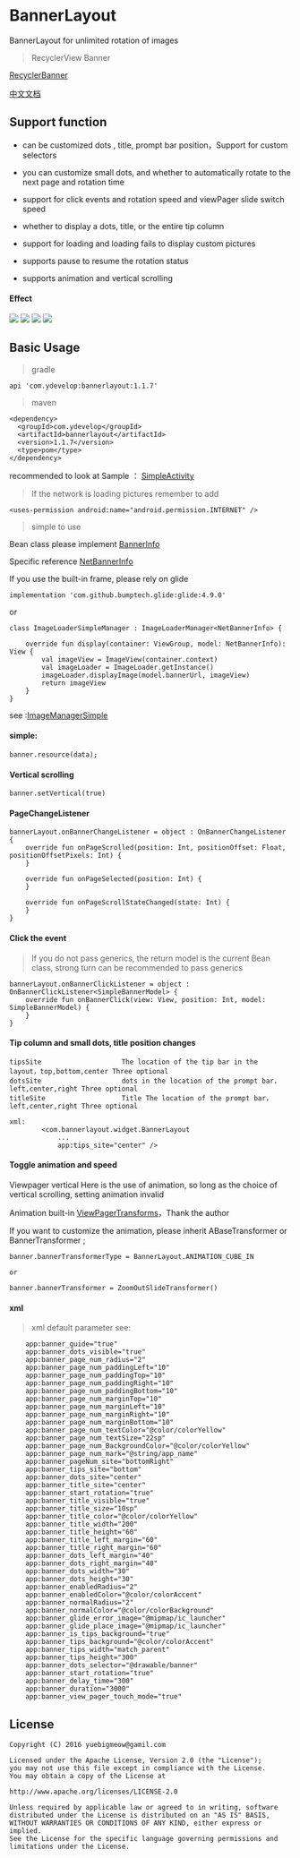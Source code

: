  # BannerLayout

BannerLayout for unlimited rotation of images


> RecyclerView Banner

[RecyclerBanner](https://github.com/7449/BannerLayout/tree/RecyclerBanner)


[中文文档](https://7449.github.io/2016/10/26/Android_BannerLayout/)

## Support function


- can be customized  dots , title, prompt bar position，Support for custom selectors

- you can customize small dots, and whether to automatically rotate to the next page and rotation time

- support for click events and rotation speed and viewPager slide switch speed

- whether to display a dots, title, or the entire tip column

- support for loading and loading fails to display custom pictures

- supports pause to resume the rotation status

- supports animation and vertical scrolling

#### Effect

![](https://github.com/7449/BannerLayout/blob/master/screenshot/banner_simple.gif)
![](https://github.com/7449/BannerLayout/blob/master/screenshot/banner_transformer.gif)
![](https://github.com/7449/BannerLayout/blob/master/screenshot/banner_refresh.gif)
![](https://github.com/7449/BannerLayout/blob/master/screenshot/banner_imagemanager.gif)

## Basic Usage

>gradle

    api 'com.ydevelop:bannerlayout:1.1.7'
    
>maven

	<dependency>
	  <groupId>com.ydevelop</groupId>
	  <artifactId>bannerlayout</artifactId>
	  <version>1.1.7</version>
	  <type>pom</type>
	</dependency>
	
	
recommended to look at Sample ： [SimpleActivity](https://github.com/7449/BannerLayout/blob/master/app/src/main/java/com/example/banner)
	
>If the network is loading pictures remember to add

	<uses-permission android:name="android.permission.INTERNET" />

>simple to use

Bean class please implement [BannerInfo](https://github.com/7449/BannerLayout/blob/master/library/src/main/java/com/bannerlayout/Listener.kt)

Specific reference [NetBannerInfo](https://github.com/7449/BannerLayout/blob/master/app/src/main/java/com/example/NetBannerInfo.kt)

If you use the built-in frame, please rely on glide

    implementation 'com.github.bumptech.glide:glide:4.9.0'
    
or

    class ImageLoaderSimpleManager : ImageLoaderManager<NetBannerInfo> {
    
        override fun display(container: ViewGroup, model: NetBannerInfo): View {
            val imageView = ImageView(container.context)
            val imageLoader = ImageLoader.getInstance()
            imageLoader.displayImage(model.bannerUrl, imageView)
            return imageView
        }
    }
	

see :[ImageManagerSimple](https://github.com/7449/BannerLayout/blob/master/app/src/main/java/com/example/display)


#### simple:

    banner.resource(data);
                
#### Vertical scrolling

    banner.setVertical(true)
                
#### PageChangeListener

    bannerLayout.onBannerChangeListener = object : OnBannerChangeListener {
        override fun onPageScrolled(position: Int, positionOffset: Float, positionOffsetPixels: Int) {
        }

        override fun onPageSelected(position: Int) {
        }

        override fun onPageScrollStateChanged(state: Int) {
        }
    }


#### Click the event

>If you do not pass generics, the return model is the current Bean class, strong turn can be recommended to pass generics

    bannerLayout.onBannerClickListener = object : OnBannerClickListener<SimpleBannerModel> {
        override fun onBannerClick(view: View, position: Int, model: SimpleBannerModel) {
        }
    }
    
#### Tip column and small dots, title position changes

	tipsSite               	 	The location of the tip bar in the layout，top,bottom,center Three optional 
	dotsSite               		dots in the location of the prompt bar，left,center,right Three optional
	titleSite               	Title The location of the prompt bar，left,center,right Three optional

	xml:
		    <com.bannerlayout.widget.BannerLayout
		        ...
		        app:tips_site="center" />

#### Toggle animation and speed

Viewpager vertical Here is the use of animation, so long as the choice of vertical scrolling, setting animation invalid

Animation built-in [ViewPagerTransforms](https://github.com/ToxicBakery/ViewPagerTransforms)，Thank the author
	
If you want to customize the animation, please inherit ABaseTransformer or BannerTransformer ;
	
	banner.bannerTransformerType = BannerLayout.ANIMATION_CUBE_IN
	
	or
	
	banner.bannerTransformer = ZoomOutSlideTransformer()

#### xml 

> xml default parameter see:

        app:banner_guide="true"
        app:banner_dots_visible="true"                              
        app:banner_page_num_radius="2"                              
        app:banner_page_num_paddingLeft="10"                        
        app:banner_page_num_paddingTop="10"                         
        app:banner_page_num_paddingRight="10"                       
        app:banner_page_num_paddingBottom="10"                      
        app:banner_page_num_marginTop="10"                          
        app:banner_page_num_marginLeft="10"                         
        app:banner_page_num_marginRight="10"                        
        app:banner_page_num_marginBottom="10"                       
        app:banner_page_num_textColor="@color/colorYellow"          
        app:banner_page_num_textSize="22sp"                         
        app:banner_page_num_BackgroundColor="@color/colorYellow"    
        app:banner_page_num_mark="@string/app_name"                 
        app:banner_pageNum_site="bottomRight"                       
        app:banner_tips_site="bottom"                               
        app:banner_dots_site="center"                               
        app:banner_title_site="center"                              
        app:banner_start_rotation="true"                            
        app:banner_title_visible="true"                             
        app:banner_title_size="10sp"                                
        app:banner_title_color="@color/colorYellow"                 
        app:banner_title_width="200"                                
        app:banner_title_height="60"                                
        app:banner_title_left_margin="60"                           
        app:banner_title_right_margin="60"                          
        app:banner_dots_left_margin="40"                            
        app:banner_dots_right_margin="40"                           
        app:banner_dots_width="30"                                  
        app:banner_dots_height="30"                                 
        app:banner_enabledRadius="2"                                
        app:banner_enabledColor="@color/colorAccent"                
        app:banner_normalRadius="2"                                 
        app:banner_normalColor="@color/colorBackground"             
        app:banner_glide_error_image="@mipmap/ic_launcher"          
        app:banner_glide_place_image="@mipmap/ic_launcher"          
        app:banner_is_tips_background="true"                        
        app:banner_tips_background="@color/colorAccent"             
        app:banner_tips_width="match_parent"                        
        app:banner_tips_height="300"                                
        app:banner_dots_selector="@drawable/banner"                 
        app:banner_start_rotation="true"                            
        app:banner_delay_time="300"                                 
        app:banner_duration="3000"                                  
        app:banner_view_pager_touch_mode="true"      


License
--
    Copyright (C) 2016 yuebigmeow@gamil.com

    Licensed under the Apache License, Version 2.0 (the "License");
    you may not use this file except in compliance with the License.
    You may obtain a copy of the License at

    http://www.apache.org/licenses/LICENSE-2.0

    Unless required by applicable law or agreed to in writing, software
    distributed under the License is distributed on an "AS IS" BASIS,
    WITHOUT WARRANTIES OR CONDITIONS OF ANY KIND, either express or implied.
    See the License for the specific language governing permissions and
    limitations under the License.
